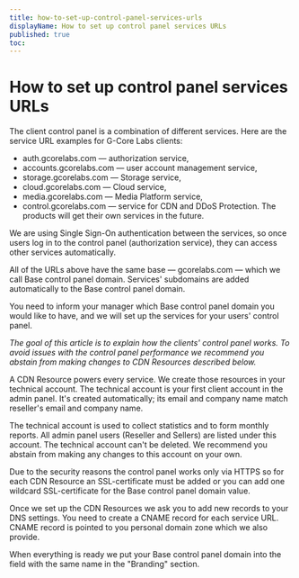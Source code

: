 ```yaml
---
title: how-to-set-up-control-panel-services-urls
displayName: How to set up control panel services URLs
published: true
toc:
---
```


# How to set up control panel services URLs

The client control panel is a combination of different services. Here are the service URL examples for G-Core Labs clients:

*   auth.gcorelabs.com — authorization service,
*   accounts.gcorelabs.com — user account management service,
*   storage.gcorelabs.com — Storage service,
*   cloud.gcorelabs.com — Cloud service,
*   media.gcorelabs.com — Media Platform service,
*   control.gcorelabs.com — service for CDN and DDoS Protection. The products will get their own services in the future.

We are using Single Sign-On authentication between the services, so once users log in to the control panel (authorization service), they can access other services automatically.

All of the URLs above have the same base — gcorelabs.com — which we call Base control panel domain. Services' subdomains are added automatically to the Base control panel domain.

You need to inform your manager which Base control panel domain you would like to have, and we will set up the services for your users' control panel.

_The goal of this article is to explain how the clients' control panel works. To avoid issues with the control panel performance we recommend you abstain from making changes to CDN Resources described below._

A CDN Resource powers every service. We create those resources in your technical account. The technical account is your first client account in the admin panel. It's created automatically; its email and company name match reseller's email and company name.

The technical account is used to collect statistics and to form monthly reports. All admin panel users (Reseller and Sellers) are listed under this account. The technical account can't be deleted. We recommend you abstain from making any changes to this account on your own. 

Due to the security reasons the control panel works only via HTTPS so for each CDN Resource an SSL-certificate must be added or you can add one wildcard SSL-certificate for the Base control panel domain value.

Once we set up the CDN Resources we ask you to add new records to your DNS settings. You need to create a CNAME record for each service URL. CNAME record is pointed to you personal domain zone which we also provide.

When everything is ready we put your Base control panel domain into the field with the same name in the "Branding" section.
